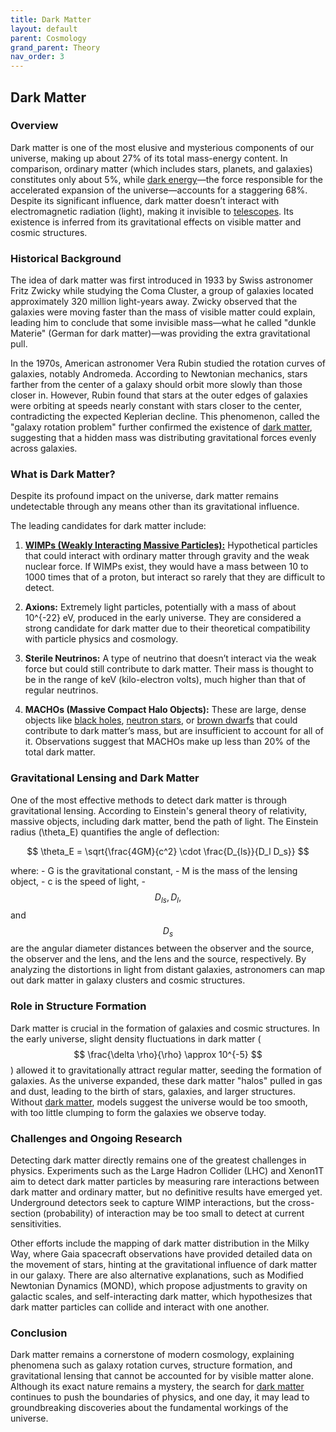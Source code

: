 ```yaml
---
title: Dark Matter
layout: default
parent: Cosmology
grand_parent: Theory
nav_order: 3
---
```


## Dark Matter

### Overview

Dark matter is one of the most elusive and mysterious components of our universe, making up about 27% of its total mass-energy content. In comparison, ordinary matter (which includes stars, planets, and galaxies) constitutes only about 5%, while [dark energy](dark%20energy.html)—the force responsible for the accelerated expansion of the universe—accounts for a staggering 68%. Despite its significant influence, dark matter doesn’t interact with electromagnetic radiation (light), making it invisible to [telescopes](../../observation/instruments/telescopes.html). Its existence is inferred from its gravitational effects on visible matter and cosmic structures.

### Historical Background

The idea of dark matter was first introduced in 1933 by Swiss astronomer Fritz Zwicky while studying the Coma Cluster, a group of galaxies located approximately 320 million light-years away. Zwicky observed that the galaxies were moving faster than the mass of visible matter could explain, leading him to conclude that some invisible mass—what he called "dunkle Materie" (German for dark matter)—was providing the extra gravitational pull.

In the 1970s, American astronomer Vera Rubin studied the rotation curves of galaxies, notably Andromeda. According to Newtonian mechanics, stars farther from the center of a galaxy should orbit more slowly than those closer in. However, Rubin found that stars at the outer edges of galaxies were orbiting at speeds nearly constant with stars closer to the center, contradicting the expected Keplerian decline. This phenomenon, called the "galaxy rotation problem" further confirmed the existence of [dark matter](dark%20matter.html), suggesting that a hidden mass was distributing gravitational forces evenly across galaxies.

### What is Dark Matter?

Despite its profound impact on the universe, dark matter remains undetectable through any means other than its gravitational influence.

The leading candidates for dark matter include:

1. **[WIMPs (Weakly Interacting Massive Particles):](../particle%20physics/WIMPs.html)** Hypothetical particles that could interact with ordinary matter through gravity and the weak nuclear force. If WIMPs exist, they would have a mass between 10 to 1000 times that of a proton, but interact so rarely that they are difficult to detect.

2. **Axions:** Extremely light particles, potentially with a mass of about 10^{-22} eV, produced in the early universe. They are considered a strong candidate for dark matter due to their theoretical compatibility with particle physics and cosmology.

3. **Sterile Neutrinos:** A type of neutrino that doesn’t interact via the weak force but could still contribute to dark matter. Their mass is thought to be in the range of keV (kilo-electron volts), much higher than that of regular neutrinos.

4. **MACHOs (Massive Compact Halo Objects):** These are large, dense objects like [black holes](../special%20stars/black%20holes.html), [neutron stars](../special%20stars/neutron%20stars.html), or [brown dwarfs](../special%20stars/dwarf%20stars.html) that could contribute to dark matter’s mass, but are insufficient to account for all of it. Observations suggest that MACHOs make up less than 20% of the total dark matter.

### Gravitational Lensing and Dark Matter

One of the most effective methods to detect dark matter is through gravitational lensing. According to Einstein's general theory of relativity, massive objects, including dark matter, bend the path of light. The Einstein radius (\theta_E​) quantifies the angle of deflection:

$$ \theta_E = \sqrt{\frac{4GM}{c^2} \cdot \frac{D_{ls}}{D_l D_s}}​ $$

where:
     - G is the gravitational constant,
     - M is the mass of the lensing object,
     - c is the speed of light,
     - $$ D_{ls}, D_l, $$ and $$ D_s $$​ are the angular diameter distances between the observer and the source, the observer and the lens, and the lens and the source, respectively.
By analyzing the distortions in light from distant galaxies, astronomers can map out dark matter in galaxy clusters and cosmic structures.

### Role in Structure Formation

Dark matter is crucial in the formation of galaxies and cosmic structures. In the early universe, slight density fluctuations in dark matter ($$ \frac{\delta \rho}{\rho} \approx 10^{-5} $$) allowed it to gravitationally attract regular matter, seeding the formation of galaxies. As the universe expanded, these dark matter "halos" pulled in gas and dust, leading to the birth of stars, galaxies, and larger structures. Without [dark matter](dark%20matter.html), models suggest the universe would be too smooth, with too little clumping to form the galaxies we observe today.

### Challenges and Ongoing Research

Detecting dark matter directly remains one of the greatest challenges in physics. Experiments such as the Large Hadron Collider (LHC) and Xenon1T aim to detect dark matter particles by measuring rare interactions between dark matter and ordinary matter, but no definitive results have emerged yet. Underground detectors seek to capture WIMP interactions, but the cross-section (probability) of interaction may be too small to detect at current sensitivities.

Other efforts include the mapping of dark matter distribution in the Milky Way, where Gaia spacecraft observations have provided detailed data on the movement of stars, hinting at the gravitational influence of dark matter in our galaxy.
There are also alternative explanations, such as Modified Newtonian Dynamics (MOND), which propose adjustments to gravity on galactic scales, and self-interacting dark matter, which hypothesizes that dark matter particles can collide and interact with one another.

### Conclusion

Dark matter remains a cornerstone of modern cosmology, explaining phenomena such as galaxy rotation curves, structure formation, and gravitational lensing that cannot be accounted for by visible matter alone. Although its exact nature remains a mystery, the search for [dark matter](dark%20matter.html) continues to push the boundaries of physics, and one day, it may lead to groundbreaking discoveries about the fundamental workings of the universe.
